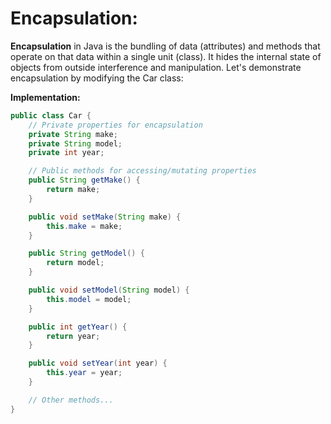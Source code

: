 # Encapsulation:

**Encapsulation** in Java is the bundling of data (attributes) and methods that operate on that data within a single unit (class). It hides the internal state of objects from outside interference and manipulation. Let's demonstrate encapsulation by modifying the Car class:


**Implementation:**
```java
public class Car {
    // Private properties for encapsulation
    private String make;
    private String model;
    private int year;

    // Public methods for accessing/mutating properties
    public String getMake() {
        return make;
    }

    public void setMake(String make) {
        this.make = make;
    }

    public String getModel() {
        return model;
    }

    public void setModel(String model) {
        this.model = model;
    }

    public int getYear() {
        return year;
    }

    public void setYear(int year) {
        this.year = year;
    }

    // Other methods...
}
```
